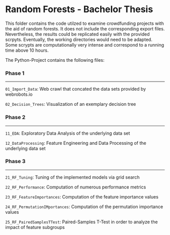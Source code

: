 # Random Forests - Bachelor Thesis

This folder contains the code utilzed to examine crowdfunding projects with 
the aid of random forests. It does not include the corresponding export files.
Nevertheless, the results could be replicated easily with the provided scrpyts.
Eventually, the working directories would need to be adapted. Some scrypts 
are computationally very intense and correspond to a running time above 10 
hours.

The Python-Project contains the following files:

### Phase 1
----------------------------------------------------------------------------
`01_Import_Data`:
	Web crawl that concated the data sets provided by webrobots.io

`02_Decision_Trees`:
	Visualization of an exemplary decision tree

### Phase 2
----------------------------------------------------------------------------
`11_EDA`:
	Exploratory Data Analysis of the underlying data set

`12_DataProcessing`:
	Feature Engineering and Data Processing of the underlying data set

### Phase 3
----------------------------------------------------------------------------
`21_RF_Tuning`:
	Tuning of the implemented models via grid search

`22_RF_Performance`:
	Computation of numerous performance metrics

`23_RF_FeatureImportances`:
	Computation of the feature importance values

`24_RF_PermutationIMportances`:
	Computation of the permutation importance values

`25_RF_PairedSamplesTTest`:
	Paired-Samples T-Test in order to analyze the impact of feature subgroups
